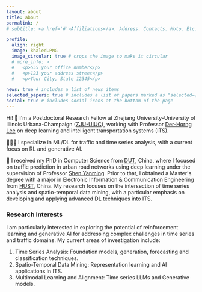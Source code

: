 ```yaml
---
layout: about
title: about
permalink: /
# subtitle: <a href='#'>Affiliations</a>. Address. Contacts. Moto. Etc.

profile:
  align: right
  image: khaled.PNG
  image_circular: true # crops the image to make it circular
  # more_info: >
  #   <p>555 your office number</p>
  #   <p>123 your address street</p>
  #   <p>Your City, State 12345</p>

news: true # includes a list of news items
selected_papers: true # includes a list of papers marked as "selected={true}"
social: true # includes social icons at the bottom of the page
---
```


 Hi! :wave: 
 I'm a Postdoctoral Research Fellow at Zhejiang University-University of Illinois Urbana-Champaign ([ZJU-UIUC](https://zjui.illinois.edu/)), working with Professor [Der-Horng Lee](https://scholar.google.com/citations?user=6x6z65IAAAAJ&hl=en) on deep learning and intelligent transportation systems (ITS).

👨🏻‍💻 I specialize in ML/DL for traffic and time series analysis, with a current focus on RL and generative AI.

:bookmark_tabs: I received my PhD in Computer Science from [DUT](http://en.dlut.edu.cn/), China, where I focused on traffic prediction in urban road networks using deep learning under the supervision of Professor [Shen Yanming](https://scholar.google.com/citations?user=MvlgpWcAAAAJ&hl=en). Prior to that, I obtained a Master's degree with a major in Electronic Information & Communication Engineering from [HUST](https://english.hust.edu.cn/), China. My research focuses on the intersection of time series analysis and spatio-temporal data mining, with a particular emphasis on developing and applying advanced DL techniques into ITS.

### Research Interests
I am particularly interested in exploring the potential of reinforcement learning and generative AI for addressing complex challenges in time series and traffic domains. My current areas of investigation include:
1. Time Series Analysis: Foundation models, generation, forecasting and classification techniques.
2. Spatio-Temporal Data Mining: Representation learning and AI applications in ITS.
3. Multimodal Learning and Alignment: Time series LLMs and Generative models.
